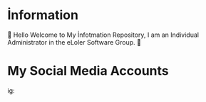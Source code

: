 # İnformation
🌈 Hello Welcome to My İnfotmation Repository, I am an Individual Administrator in the eLoler Software Group. 👑

# My Social Media Accounts
ig: 
